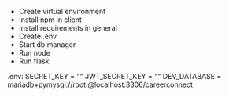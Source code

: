 - Create virtual environment
- Install npm in client
- Install requirements in general
- Create .env
- Start db manager
- Run node
- Run flask

.env:
SECRET_KEY = ""
JWT_SECRET_KEY = ""
DEV_DATABASE = mariadb+pymysql://root:@localhost:3306/careerconnect
